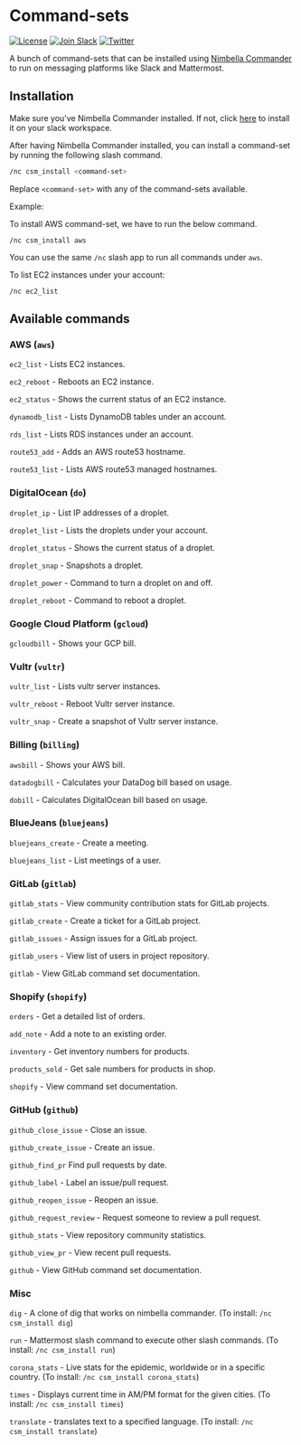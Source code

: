 # Command-sets

[![License](https://img.shields.io/badge/license-Apache--2.0-blue.svg)](http://www.apache.org/licenses/LICENSE-2.0)
[![Join Slack](https://img.shields.io/badge/join-slack-9B69A0.svg)](https://nimbella-community.slack.com/)
[![Twitter](https://img.shields.io/twitter/follow/nimbella.svg?style=social&logo=twitter)](https://twitter.com/intent/follow?screen_name=nimbella)

A bunch of command-sets that can be installed using [Nimbella Commander](https://nimbella.com/product/commander) to run on messaging platforms like Slack and Mattermost.

## Installation

Make sure you've Nimbella Commander installed. If not, click [here](https://slack.com/oauth/authorize?client_id=876870346995.892105847680&scope=commands) to install it on your slack workspace.

After having Nimbella Commander installed, you can install a command-set by running the following slash command.

```sh
/nc csm_install <command-set>
```

Replace `<command-set>` with any of the command-sets available.

Example:

To install AWS command-set, we have to run the below command.

```
/nc csm_install aws
```

You can use the same `/nc` slash app to run all commands under `aws`.

To list EC2 instances under your account:

```
/nc ec2_list
```

## Available commands

### AWS (`aws`)

`ec2_list` - Lists EC2 instances.

`ec2_reboot` - Reboots an EC2 instance.

`ec2_status` - Shows the current status of an EC2 instance.

`dynamodb_list` - Lists DynamoDB tables under an account.

`rds_list` - Lists RDS instances under an account.

`route53_add` - Adds an AWS route53 hostname.

`route53_list` - Lists AWS route53 managed hostnames.

### DigitalOcean (`do`)

`droplet_ip` - List IP addresses of a droplet.

`droplet_list` - Lists the droplets under your account.

`droplet_status` - Shows the current status of a droplet.

`droplet_snap` - Snapshots a droplet.

`droplet_power` - Command to turn a droplet on and off.

`droplet_reboot` - Command to reboot a droplet.

### Google Cloud Platform (`gcloud`)

`gcloudbill` - Shows your GCP bill.

### Vultr (`vultr`)

`vultr_list` - Lists vultr server instances.

`vultr_reboot` - Reboot Vultr server instance.

`vultr_snap` - Create a snapshot of Vultr server instance.

### Billing (`billing`)

`awsbill` - Shows your AWS bill.

`datadogbill` - Calculates your DataDog bill based on usage.

`dobill` - Calculates DigitalOcean bill based on usage.

### BlueJeans (`bluejeans`)

`bluejeans_create` - Create a meeting.

`bluejeans_list` - List meetings of a user.

### GitLab (`gitlab`)

`gitlab_stats` - View community contribution stats for GitLab projects.

`gitlab_create` - Create a ticket for a GitLab project.

`gitlab_issues` - Assign issues for a GitLab project.

`gitlab_users` - View list of users in project repository.

`gitlab` - View GitLab command set documentation.

### Shopify (`shopify`)

`orders` - Get a detailed list of orders.

`add_note` - Add a note to an existing order.

`inventory` - Get inventory numbers for products.

`products_sold` - Get sale numbers for products in shop.

`shopify` - View command set documentation.

### GitHub (`github`)

`github_close_issue` - Close an issue.

`github_create_issue` - Create an issue.

`github_find_pr` Find pull requests by date.

`github_label` - Label an issue/pull request.

`github_reopen_issue` - Reopen an issue.

`github_request_review` - Request someone to review a pull request.

`github_stats` - View repository community statistics.

`github_view_pr` - View recent pull requests.

`github` - View GitHub command set documentation.

### Misc

`dig` - A clone of dig that works on nimbella commander. (To install: `/nc csm_install dig`)

`run` - Mattermost slash command to execute other slash commands. (To install: `/nc csm_install run`)

`corona_stats` - Live stats for the epidemic, worldwide or in a specific country. (To install: `/nc csm_install corona_stats`)

`times` - Displays current time in AM/PM format for the given cities.  (To install: `/nc csm_install times`)

`translate` - translates text to a specified language.  (To install: `/nc csm_install translate`)

